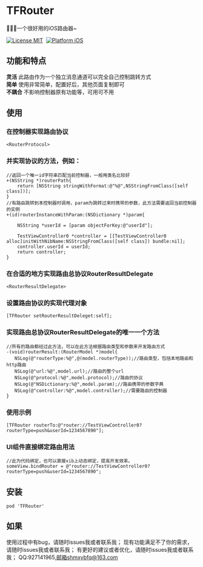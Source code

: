 
# TFRouter

🚀🚀🚀一个很好用的iOS路由器~

[![License MIT](https://img.shields.io/badge/License-MIT-orange)]()&nbsp;
[![Platform iOS](https://img.shields.io/badge/platform-iOS-grayblue)]()&nbsp;
<br/>

## 功能和特点
 
 **灵活** 此路由作为一个独立消息通道可以完全自己控制跳转方式 <br>
 **简单** 使用非常简单，配置好后，其他页面复制即可<br>
 **不耦合** 不影响控制器原有功能等，可用可不用 <br>
 
## 使用

### 在控制器实现路由协议
```
<RouterProtocol>
```

### 并实现协议的方法，例如：
```
//返回一个唯一id字符串匹配当前控制器，一般用类名比较好
+(NSString *)routerPath{
    return [NSString stringWithFormat:@"%@",NSStringFromClass([self class])];
}
//有路由跳转到本控制器时调用，param为跳转过来时携带的参数，此方法需要返回当前控制器的实例
+(id)routerInstanceWithParam:(NSDictionary *)param{
    
    NSString *userId = [param objectForKey:@"userId"];
    
    TestViewController0 *controller = [[TestViewController0 alloc]initWithNibName:NSStringFromClass([self class]) bundle:nil];
    controller.userId = userId;
    return controller;
}
```
### 在合适的地方实现路由总协议RouterResultDelegate
```
<RouterResultDelegate>
```
### 设置路由协议的实现代理对象
```
[TFRouter setRouterResultDeleget:self];
```
### 实现路由总协议RouterResultDelegate的唯一一个方法
```
//所有的路由都经过此方法，可以在此方法根据路由类型和参数来开发路由方式
-(void)routerResult:(RouterModel *)model{
   NSLog(@"routerType:%@",@(model.routerType));//路由类型，包括本地路由和http路由
   NSLog(@"url:%@",model.url);//路由的整个url
   NSLog(@"protocol:%@",model.protocol);//路由的协议
   NSLog(@"NSDictionary:%@",model.param);//路由携带的参数字典
   NSLog(@"controller:%@",model.controller);//需要路由的控制器
}
```

### 使用示例
```
[TFRouter routerTo:@"router://TestViewController0?routerType=push&userId=1234567890"];
```

### UI组件直接绑定路由用法
```
//此为代码绑定，也可以直接xib上动态绑定，提高开发效率。
someView.bindRouter = @"router://TestViewController0?routerType=push&userId=1234567890";

```

## 安装
```
pod 'TFRouter'

```


## 如果
使用过程中有bug，请随时issues我或者联系我；
现有功能满足不了你的需求，请随时issues我或者联系我；
有更好的建议或者优化，请随时issues我或者联系我；
QQ:927141965,邮箱shmxybfq@163.com
